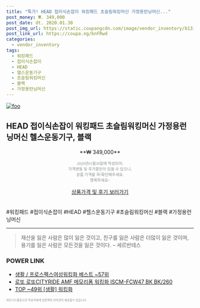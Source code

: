 ```yaml
--- 
title: "특가! HEAD 접이식손잡이 워킹패드 초슬림워킹머신 가정용런닝머신..." 
post_money: ₩. 349,000 
post_date: dt. 2020.01.30 
post_img_url: https://static.coupangcdn.com/image/vendor_inventory/b131/5d0f07c3bfbb183fde3ea72249de4bfb5bada2df52a0c43bad96380d8ed0.jpg 
post_link_url: https://coupa.ng/bnFRwd 
categories: 
  - vendor_inventory 
tags: 
  - 워킹패드 
  - 접이식손잡이 
  - HEAD 
  - 헬스운동기구 
  - 초슬림워킹머신 
  - 블랙 
  - 가정용런닝머신 
--- 
```

[![foo](https://static.coupangcdn.com/image/vendor_inventory/b131/5d0f07c3bfbb183fde3ea72249de4bfb5bada2df52a0c43bad96380d8ed0.jpg)](https://coupa.ng/bnFRwd) 

## HEAD 접이식손잡이 워킹패드 초슬림워킹머신 가정용런닝머신 헬스운동기구, 블랙 
<p style="text-align: center;">**₩ 349,000**</p> 
<p style="text-align: center;"><span style="color: #898c8f; font-family: Georgia,Times,serif; font-size: 0.75em;">2020년01월30일에 작성되어, <br>가격변동 및 추가할인이 있을 수 있으니,<br> 상품 가격을 꼭!확인해주세요.<br>행복하세요~</span> 
</p>	 
<div markdown="0" style="text-align: center;"><a href="https://coupa.ng/bnFRwd" class="btn btn--success">상품가격 및 후기 보러가기</a></div> 
<br><br> 
  #워킹패드 #접이식손잡이 #HEAD #헬스운동기구 #초슬림워킹머신 #블랙 #가정용런닝머신 
<hr> 

> 재산을 잃은 사람은 많이 잃은 것이고, 친구를 잃은 사람은 더많이 잃은 것이며, 용기를 잃은 사람은 모든것을 잃은 것이다. – 세르반테스 


### POWER LINK

* <a href="https://blog.naver.com/santokki14/221777382506" target="_blank">생활 / 프로스펙스여성워킹화 베스트 ~57위</a>
* <a href="https://blog.naver.com/santokki14/221779586180" target="_blank">로또 로또CITYRIDE AMF 메모리폼 워킹화 ISCM-FCW47 BK BK/260</a>
* <a href="https://blog.naver.com/fasyy4321/221779539602" target="_blank"> TOP ~49위 [생활] 워킹화</a>

<span style="color: #898c8f; font-family: Georgia,Times,serif; font-size: 0.55em;">파트너스활동으로 작성자에게 일정액의 커미션이 제공될수 있습니다.</span> 
